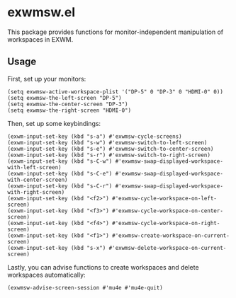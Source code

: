 # exwmsw.el

This package provides functions for monitor-independent manipulation of workspaces in EXWM.

## Usage

First, set up your monitors:

```elisp
(setq exwmsw-active-workspace-plist '("DP-5" 0 "DP-3" 0 "HDMI-0" 0))
(setq exwmsw-the-left-screen "DP-5")
(setq exwmsw-the-center-screen "DP-3")
(setq exwmsw-the-right-screen "HDMI-0")
```

Then, set up some keybindings:

```elisp
(exwm-input-set-key (kbd "s-a") #'exwmsw-cycle-screens)
(exwm-input-set-key (kbd "s-w") #'exwmsw-switch-to-left-screen)
(exwm-input-set-key (kbd "s-e") #'exwmsw-switch-to-center-screen)
(exwm-input-set-key (kbd "s-r") #'exwmsw-switch-to-right-screen)
(exwm-input-set-key (kbd "s-C-w") #'exwmsw-swap-displayed-workspace-with-left-screen)
(exwm-input-set-key (kbd "s-C-e") #'exwmsw-swap-displayed-workspace-with-center-screen)
(exwm-input-set-key (kbd "s-C-r") #'exwmsw-swap-displayed-workspace-with-right-screen)
(exwm-input-set-key (kbd "<f2>") #'exwmsw-cycle-workspace-on-left-screen)
(exwm-input-set-key (kbd "<f3>") #'exwmsw-cycle-workspace-on-center-screen)
(exwm-input-set-key (kbd "<f4>") #'exwmsw-cycle-workspace-on-right-screen)
(exwm-input-set-key (kbd "<f1>") #'exwmsw-create-workspace-on-current-screen)
(exwm-input-set-key (kbd "s-x") #'exwmsw-delete-workspace-on-current-screen)
```

Lastly, you can advise functions to create workspaces and delete workspaces automatically:
```elisp
(exwmsw-advise-screen-session #'mu4e #'mu4e-quit)
```
